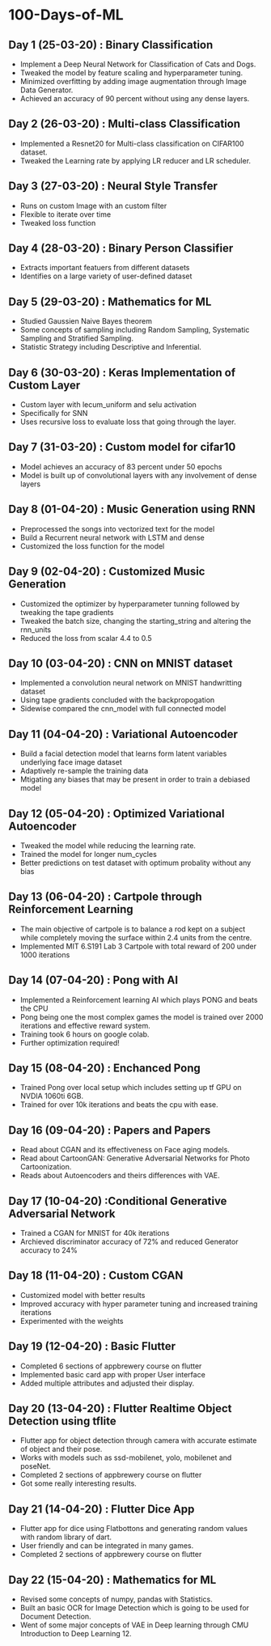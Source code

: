 # 100-Days-of-ML


## Day 1 (25-03-20) : Binary Classification
- Implement a Deep Neural Network for Classification of Cats and Dogs.
- Tweaked the model by feature scaling and hyperparameter tuning.
- Minimized overfitting by adding image augmentation through Image Data Generator.
- Achieved an accuracy of 90 percent without using any dense layers.

## Day 2 (26-03-20) : Multi-class Classification
- Implemented a Resnet20 for Multi-class classification on CIFAR100 dataset.
- Tweaked the Learning rate by applying LR reducer and LR scheduler.
## Day 3 (27-03-20) : Neural Style Transfer 
- Runs on custom Image with an custom filter
- Flexible to iterate over time 
- Tweaked loss function 
## Day 4 (28-03-20) : Binary Person Classifier 
- Extracts important featuers from different datasets
- Identifies on a large variety of user-defined dataset
## Day 5 (29-03-20) : Mathematics for ML
- Studied Gaussien Naive Bayes theorem 
- Some concepts of sampling including Random Sampling, Systematic Sampling and Stratified Sampling.
- Statistic Strategy including Descriptive and Inferential.

## Day 6 (30-03-20) : Keras Implementation of Custom Layer
- Custom layer with lecum_uniform and selu activation
- Specifically for SNN 
- Uses recursive loss to evaluate loss that going through the layer.
## Day 7 (31-03-20) : Custom model for cifar10
- Model achieves an accuracy of 83 percent under 50 epochs
- Model is built up of convolutional layers with any involvement of dense layers
## Day 8 (01-04-20) : Music Generation using RNN
- Preprocessed the songs into vectorized text for the model
- Build a Recurrent neural network with LSTM and dense 
- Customized the loss function for the model
## Day 9 (02-04-20) : Customized Music Generation 
- Customized the optimizer by hyperparameter tunning followed by tweaking the tape gradients 
- Tweaked the batch size,  changing the starting_string and altering the rnn_units
- Reduced the loss from scalar 4.4 to 0.5
## Day 10 (03-04-20) : CNN on MNIST dataset
- Implemented a convolution neural network on MNIST handwritting dataset
- Using tape gradients concluded with the backpropogation
- Sidewise compared the cnn_model with full connected model
## Day 11 (04-04-20) : Variational Autoencoder 
- Build a facial detection model that learns form latent variables underlying face image dataset
- Adaptively re-sample the training data
- Mtigating any biases that may be present in order to train a debiased model
## Day 12 (05-04-20) : Optimized Variational Autoencoder 
- Tweaked the model while reducing the learning rate.
- Trained the model for longer num_cycles
- Better predictions on test dataset with optimum probality without any bias 
## Day 13 (06-04-20) : Cartpole through Reinforcement Learning 
-  The main objective of cartpole is to balance a rod kept on a subject while completely moving the surface within 2.4 units from the centre.
- Implemented MIT 6.S191 Lab 3 Cartpole with total reward of 200 under 1000 iterations
## Day 14 (07-04-20) : Pong with AI
- Implemented a Reinforcement learning AI which plays PONG and beats the CPU
- Pong being one the most complex games the model is trained over 2000 iterations and effective reward system.
- Training took 6 hours on google colab. 
- Further optimization required!
## Day 15 (08-04-20) : Enchanced Pong 
- Trained Pong over local setup which includes setting up tf GPU on NVDIA 1060ti 6GB.
- Trained for over 10k iterations and beats the cpu with ease.
## Day 16 (09-04-20) : Papers and Papers
- Read about CGAN and its effectiveness on Face aging models.
- Read about CartoonGAN: Generative Adversarial Networks for Photo Cartoonization.
- Reads about Autoencoders and theirs differences with VAE.
## Day 17 (10-04-20) :Conditional Generative Adversarial Network
- Trained a CGAN for MNIST for 40k iterations
- Archieved discriminator accuracy of 72% and reduced Generator accuracy to 24%
## Day 18 (11-04-20) : Custom CGAN 
- Customized model with better results
- Improved accuracy with hyper parameter tuning and increased training iterations
- Experimented with the weights 
## Day 19 (12-04-20) : Basic Flutter 
- Completed 6 sections of appbrewery course on flutter
- Implemented basic card app with proper User interface
- Added multiple attributes and adjusted their display.
## Day 20 (13-04-20) : Flutter Realtime Object Detection using tflite
- Flutter app for object detection through camera with accurate estimate of object and their pose.
- Works with models such as ssd-mobilenet, yolo, mobilenet and poseNet.
- Completed 2 sections of appbrewery course on flutter
- Got some really interesting results.
## Day 21 (14-04-20) : Flutter Dice App
- Flutter app for dice using Flatbottons and generating random values with random library of dart.
- User friendly and can be integrated in many games.
- Completed 2 sections of appbrewery course on flutter
## Day 22 (15-04-20) : Mathematics for ML
- Revised some concepts of numpy, pandas with Statistics.
- Built an basic OCR for Image Detection which is going to be used for Document Detection.
- Went of some major concepts of VAE in Deep learning through CMU Introduction to Deep Learning 12.




